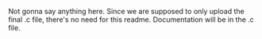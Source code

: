 Not gonna say anything here. Since we are supposed to only upload the final .c file, there's no need for this readme. Documentation will be in the .c file.
